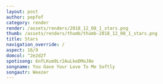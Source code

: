 ```yaml
---
layout: post
author: pepfof
category: render
render: /assets/renders/2018_12_08_1_stars.png
thumb: /assets/renders/thumb/thumb-2018_12_08_1_stars.png
title: Stars
navigation_override: /
aspect: 16/9
domcol: ^2e2d2f
spotisong: 6nfLKum9Lr2AuLkeDMoJ8e
songname: You Gave Your Love To Me Softly
songautr: Weezer
---
```


<!--USER BEGIN 1-->

<!--USER END 1-->

<!--more-->
<!--USER BEGIN 2-->

<!--USER END 2-->

